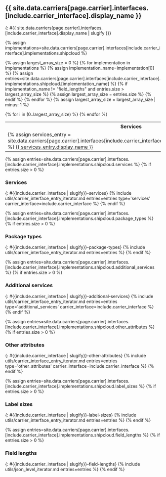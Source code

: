 ## {{ site.data.carriers[page.carrier].interfaces.[include.carrier_interface].display_name }}
{: #{{ site.data.carriers[page.carrier].interfaces.[include.carrier_interface].display_name | slugify }}}

{% assign implementations=site.data.carriers[page.carrier].interfaces[include.carrier_interface].implementations.shipcloud %}

{% assign largest_array_size = 0 %}
{% for implementation in implementations %}
    {% assign implementation_name=implementation[0] %}
    {% assign entries=site.data.carriers[page.carrier].interfaces[include.carrier_interface].implementations.shipcloud.[implementation_name] %}
    {% if implementation_name != "field_lengths" and entries.size > largest_array_size %}
        {% assign largest_array_size = entries.size %}
    {% endif %}
{% endfor %}
{% assign largest_array_size = largest_array_size | minus: 1 %}

<table class="table table-striped table-hover table-bordered">
    <tr>
        <th>Services</th>
        <th>Package types</th>
        <th>Additional services</th>
        <th>Other Attributes</th>
        <th>Label sizes</th>
    </tr>
    {% for i in (0..largest_array_size) %}
    <tr>
        <td>
            {% assign services_entry = site.data.carriers[page.carrier].interfaces[include.carrier_interface].implementations.shipcloud.services[i] %}
            <a href="#{{include.carrier_interface | slugify }}---{{ services_entry.key | slugify }}">
                {{ services_entry.display_name }}
            </a>
        </td>
        <td>
            {% assign package_type_entry = site.data.carriers[page.carrier].interfaces[include.carrier_interface].implementations.shipcloud.package_types[i] %}
            <a href="#{{include.carrier_interface | slugify }}---{{ package_type_entry.key | slugify }}">
                {{ package_type_entry.display_name }}
            </a>
        </td>
        <td>
            {% assign additional_services_entry = site.data.carriers[page.carrier].interfaces[include.carrier_interface].implementations.shipcloud.additional_services[i] %}
            <a href="#{{include.carrier_interface | slugify }}---{{ additional_services_entry.key | slugify }}">
                {{ additional_services_entry.display_name }}
            </a>
        </td>
        <td>
            {% assign other_attributes_entry = site.data.carriers[page.carrier].interfaces[include.carrier_interface].implementations.shipcloud.other_attributes[i] %}
            <a href="#{{include.carrier_interface | slugify }}---{{ other_attributes_entry.key | slugify }}">
                {{ other_attributes_entry.display_name }}
            </a>
        </td>
        <td>
            {% assign label_size_entry = site.data.carriers[page.carrier].interfaces[include.carrier_interface].implementations.shipcloud.label_sizes[i] %}
            <a href="#{{include.carrier_interface | slugify }}---{{ label_size_entry.key | slugify }}">
                {{ label_size_entry.display_name }}
            </a>
        </td>
    </tr>
    {% endfor %}
</table>

{% assign entries=site.data.carriers[page.carrier].interfaces.[include.carrier_interface].implementations.shipcloud.services %}
{% if entries.size > 0 %}
### Services
{: #{{include.carrier_interface | slugify}}-services}
{% include utils/carrier_interface_entry_iterator.md entries=entries type='services' carrier_interface=include.carrier_interface %}
{% endif %}

{% assign entries=site.data.carriers[page.carrier].interfaces.[include.carrier_interface].implementations.shipcloud.package_types %}
{% if entries.size > 0 %}
### Package types
{: #{{include.carrier_interface | slugify}}-package-types}
{% include utils/carrier_interface_entry_iterator.md entries=entries %}
{% endif %}

{% assign entries=site.data.carriers[page.carrier].interfaces.[include.carrier_interface].implementations.shipcloud.additional_services %}
{% if entries.size > 0 %}
### Additional services
{: #{{include.carrier_interface | slugify}}-additional-services}
{% include utils/carrier_interface_entry_iterator.md entries=entries type='additional_services' carrier_interface=include.carrier_interface %}
{% endif %}

{% assign entries=site.data.carriers[page.carrier].interfaces.[include.carrier_interface].implementations.shipcloud.other_attributes %}
{% if entries.size > 0 %}
### Other attributes
{: #{{include.carrier_interface | slugify}}-other-attributes}
{% include utils/carrier_interface_entry_iterator.md entries=entries type='other_attributes' carrier_interface=include.carrier_interface %}
{% endif %}

{% assign entries=site.data.carriers[page.carrier].interfaces.[include.carrier_interface].implementations.shipcloud.label_sizes %}
{% if entries.size > 0 %}
### Label sizes
{: #{{include.carrier_interface | slugify}}-label-sizes}
{% include utils/carrier_interface_entry_iterator.md entries=entries %}
{% endif %}

{% assign entries=site.data.carriers[page.carrier].interfaces.[include.carrier_interface].implementations.shipcloud.field_lengths %}
{% if entries.size > 0 %}
### Field lengths
{: #{{include.carrier_interface | slugify}}-field-lengths}
{% include utils/json_level_iterator.md entries=entries %}
{% endif %}
